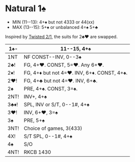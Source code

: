 # Natural 1♠

- MIN (11--13): 4+♠ but not 4333 or 44(xx)
- MAX (13--15): 5+♠ or unbalanced 4=♠ 5+♣

Inspired by [Twisted 2/1][refx], the suits for 2♣♥ are swapped.

[refx]: https://hackmd.io/@TpKotoba/refx

| 1♠-  | 11--15, 4+♠ |
|------|-------------|
| 1NT  | NF CONST--INV, 0--3♠
| 2♣!  | FG, 4+♥.  CONST, 5=♥.  Any 6+♥.
| 2♦!  | FG, 4+♦ but not 4=♥.  INV, 6+♦.  CONST, 4+♠.
| 2♥!  | FG, 4+♣ but not 4=♥.  INV, 6+♣.
| 2♠   | PRE, 4+♠.  CONST, 3=♠.
| 2NT! | INV+, 4+♠
| 3♣♦! | SPL, INV or S/T, 0--1#, 4+♠
| 3♥!  | INV, 6+♥, 3=♠
| 3♠   | PRE, 5+♠
| 3NT! | Choice of games, 3(433)
| 4X!  | S/T SPL, 0--1#, 4+♠
| 4♠   | S/O
| 4NT! | RKCB 1430
